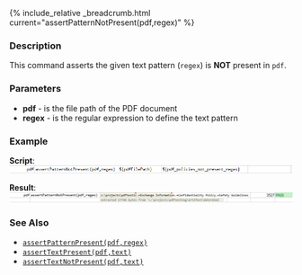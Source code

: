 {% include_relative _breadcrumb.html current="assertPatternNotPresent(pdf,regex)" %}


### Description
This command asserts the given text pattern (`regex`) is **NOT** present in `pdf`.


### Parameters
- **pdf** \- is the file path of the PDF document
- **regex** \- is the regular expression to define the text pattern


### Example
**Script**:<br/>
![script](image/assertPatternNotPresent_01.png)

**Result**:<br/>
![output](image/assertPatternNotPresent_02.png)


### See Also
- [`assertPatternPresent(pdf,regex)`](assertPatternPresent(pdf,regex))
- [`assertTextPresent(pdf,text)`](assertTextPresent(pdf,text))
- [`assertTextNotPresent(pdf,text)`](assertTextNotPresent(pdf,text))
